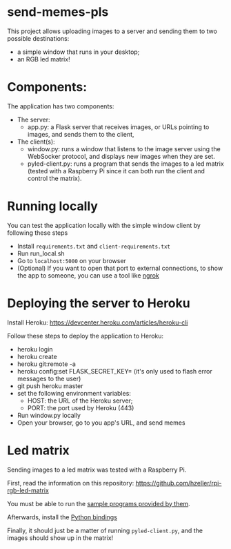 # send-memes-pls

This project allows uploading images to a server and sending them to two possible destinations:

* a simple window that runs in your desktop;
* an RGB led matrix!

# Components:

The application has two components:

* The server:
  * app.py: a Flask server that receives images, or URLs pointing to images, and sends them to the client, 
* The client(s): 
  * window.py: runs a window that listens to the image server using the WebSocker protocol, and displays new images when they are set.
  * pyled-client.py: runs a program that sends the images to a led matrix (tested with a Raspberry Pi since it can both run the client and control the matrix).
  

# Running locally

You can test the application locally with the simple window client by following these steps

* Install `requirements.txt` and `client-requirements.txt`
* Run run_local.sh
* Go to `localhost:5000` on your browser
* (Optional) If you want to open that port to external connections, to show the app to someone, you can use a tool like [ngrok](https://ngrok.com/)

# Deploying the server to Heroku

Install Heroku: https://devcenter.heroku.com/articles/heroku-cli

Follow these steps to deploy the application to Heroku:

* heroku login
* heroku create <choose name>
* heroku git:remote -a <chosen name>
* heroku config:set FLASK_SECRET_KEY=<anything> (it's only used to flash error messages to the user)
* git push heroku master
* set the following environment variables:
  * HOST: the URL of the Heroku server; 
  * PORT: the port used by Heroku (443)
* Run window.py locally
* Open your browser, go to you app's URL, and send memes


# Led matrix 

Sending images to a led matrix was tested with a Raspberry Pi.

First, read the information on this repository: https://github.com/hzeller/rpi-rgb-led-matrix

You must be able to run the [sample programs provided by them](https://github.com/hzeller/rpi-rgb-led-matrix/tree/master/examples-api-use).

Afterwards, install the [Python bindings](https://github.com/hzeller/rpi-rgb-led-matrix/tree/master/bindings/python)

Finally, it should just be a matter of running `pyled-client.py`, and the images should show up in the matrix!
